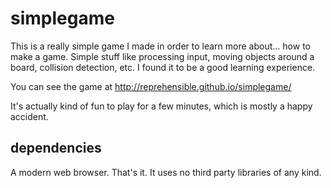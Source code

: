 # simplegame

This is a really simple game I made in order to learn more about... how to make a game. Simple stuff like processing input,
moving objects around a board, collision detection, etc. I found it to be a good learning experience.

You can see the game at http://reprehensible.github.io/simplegame/

It's actually kind of fun to play for a few minutes, which is mostly a happy accident.

## dependencies

A modern web browser. That's it. It uses no third party libraries of any kind.

